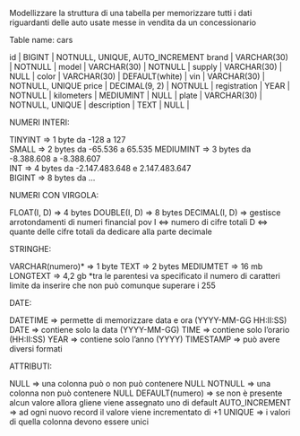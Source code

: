 Modellizzare la struttura di una tabella per memorizzare tutti i dati riguardanti delle auto usate messe in vendita da un concessionario


Table name: cars

id                  | BIGINT | NOTNULL, UNIQUE, AUTO_INCREMENT
brand               | VARCHAR(30) | NOTNULL |
model               | VARCHAR(30) | NOTNULL |
supply              | VARCHAR(30) | NULL |
color               | VARCHAR(30) | DEFAULT(white) |
vin                 | VARCHAR(30) | NOTNULL, UNIQUE
price               | DECIMAL(9, 2) | NOTNULL |
registration        | YEAR | NOTNULL |
kilometers          | MEDIUMINT | NULL |
plate               | VARCHAR(30) | NOTNULL, UNIQUE |
description         | TEXT | NULL |




NUMERI INTERI:

TINYINT             =>  1 byte     da -128 a 127                        
SMALL               =>  2 bytes    da -65.536 a 65.535
MEDIUMINT           =>  3 bytes    da -8.388.608 a -8.388.607            
INT                 =>  4 bytes    da -2.147.483.648 e 2.147.483.647     
BIGINT              =>  8 bytes    da ...



NUMERI CON VIRGOLA:

FLOAT(I, D)         =>  4 bytes
DOUBLE(I, D)        =>  8 bytes
DECIMAL(I, D)       =>  gestisce arrotondamenti di numeri financial pov
I <=> numero di cifre totali
D <=> quante delle cifre totali da dedicare alla parte decimale



STRINGHE:

VARCHAR(numero)*    =>  1 byte
TEXT                =>  2 bytes
MEDIUMTET           =>  16 mb
LONGTEXT            =>  4,2 gb
*tra le parentesi va specificato il numero di caratteri limite da inserire che non può comunque superare i 255



DATE:

DATETIME            =>  permette di memorizzare data e ora (YYYY-MM-GG HH:II:SS)
DATE                =>  contiene solo la data (YYYY-MM-GG)
TIME                =>  contiene solo l’orario (HH:II:SS)
YEAR                =>  contiene solo l’anno (YYYY)
TIMESTAMP           =>  può avere diversi formati



ATTRIBUTI:

NULL                =>  una colonna può o non può contenere NULL
NOTNULL             =>  una colonna non può contenere NULL
DEFAULT(numero)     =>  se non è presente alcun valore allora gliene viene assegnato uno di default
AUTO_INCREMENT      =>  ad ogni nuovo record il valore viene incrementato di +1
UNIQUE              =>  i valori di quella colonna devono essere unici